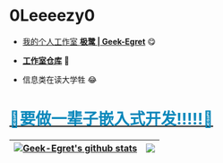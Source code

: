 # <b>0Leeeezy0</b>
- [我的个人工作室 <b>极鹭 | Geek-Egret</b>](http://geek-egret.top) 😋

- [<b>工作室仓库</b>](https://github.com/Geek-Egret) 🤤

- 信息类在读大学牲 😂

# [<font color=#0b88bb>🐧要做一辈子嵌入式开发!!!!!🐧</font>](https://github.com/0Leeeezy0)

| <a href="https://github.com/anuraghazra/github-readme-stats"><img align="center" src="https://github-readme-stats.vercel.app/api?username=0Leeeezy0&theme=onedark&text_color=b4b3b8&title_color=0b88bb&locale=cn&show_icons=true" alt="Geek-Egret's github stats" /></a> | <a href="https://github.com/anuraghazra/github-readme-stats"><img align="center" src="https://github-readme-stats.vercel.app/api/top-langs/?username=0Leeeezy0&layout=compact&text_color=b4b3b8&bg_color=282c34&title_color=0b88bb&locale=cn" /></a> |
| ------------- | ------------- |